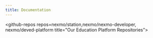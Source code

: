 ```yaml
---
title: Documentation
---
```

<github-repos repos=nexmo/station,nexmo/nexmo-developer, nexmo/deved-platform title="Our Education Platform Repositories"></github-repos>